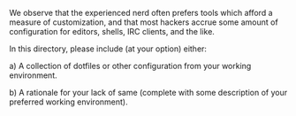 We observe that the experienced nerd often prefers tools which afford a measure
of customization, and that most hackers accrue some amount of configuration for
editors, shells, IRC clients, and the like.

In this directory, please include (at your option) either:

  a) A collection of dotfiles or other configuration from your working
     environment.

  b) A rationale for your lack of same (complete with some description
     of your preferred working environment).
